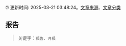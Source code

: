 :alarm_clock: 更新时间: 2025-03-21 03:48:24。[文章来源](/README.md)、[文章分类](/TAGS.md)

## 报告


> 关键字：`报告`、`月报`



